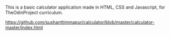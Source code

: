 This is a basic calculator application made in HTML, CSS and Javascript, for TheOdinProject curriculum.

https://github.com/sushanttimmapur/calculator/blob/master/calculator-master/index.html
